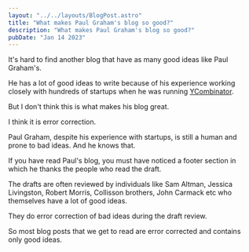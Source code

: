 ```yaml
---
layout: "../../layouts/BlogPost.astro"
title: "What makes Paul Graham's blog so good?"
description: "What makes Paul Graham's blog so good?"
pubDate: "Jan 14 2023"
---
```


It's hard to find another blog that have as many good ideas like Paul Graham's.

He has a lot of good ideas to write because of his experience working closely with hundreds of startups when he was running [YCombinator](https://www.ycombinator.com/).

But I don't think this is what makes his blog great.

I think it is error correction.

Paul Graham, despite his experience with startups, is still a human and prone to bad ideas. And he knows that.

If you have read Paul's blog, you must have noticed a footer section in which he thanks the people who read
the draft.

The drafts are often reviewed by individuals like Sam Altman, Jessica Livingston, Robert Morris, Collisson brothers, John Carmack etc who themselves have a lot of good ideas.

They do error correction of bad ideas during the draft review.

So most blog posts that we get to read are error corrected and contains only good ideas.
